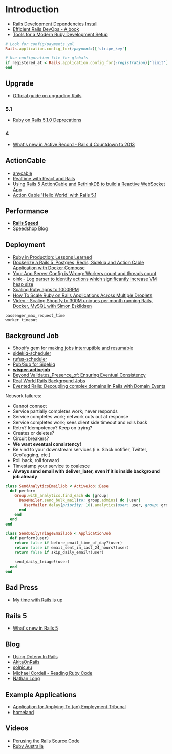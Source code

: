 # Introduction

* [Rails Development Dependencies Install](http://guides.rubyonrails.org/development_dependencies_install.html)
* [Efficient Rails DevOps - A book](https://efficientrailsdevops.com/)
* [Tools for a Modern Ruby Development Setup](https://www.sitepoint.com/tools-for-a-modern-ruby-development-setup/)

```ruby
# Look for config/payments.yml
Rails.application.config_for(:payments)['stripe_key']

# Use configuration file for globals
if registered_at < Rails.application.config_for(:registration)['limit'].minutes.ago
end
```

## Upgrade

* [Official guide on upgrading Rails](http://edgeguides.rubyonrails.org/upgrading_ruby_on_rails.html)

### 5.1

* [Ruby on Rails 5.1.0 Deprecations](https://blog.driftingruby.com/ruby-on-rails-5-1-0-deprecations/)

### 4

* [What's new in Active Record - Rails 4 Countdown to 2013](http://blog.remarkablelabs.com/2012/12/what-s-new-in-active-record-rails-4-countdown-to-2013)

## ActionCable

* [anycable](https://github.com/anycable/anycable)
* [Realtime with React and Rails](https://blog.codeship.com/realtime-with-react-and-rails/)
* [Using Rails 5 ActionCable and RethinkDB to build a Reactive WebSocket App](https://medium.com/rubyinside/using-rails-5-actioncable-and-rethinkdb-to-build-a-reactive-websocket-app-7f77382cfb5)
* [Action Cable 'Hello World' with Rails 5.1](https://medium.com/rubyinside/action-cable-hello-world-with-rails-5-1-efc475b0208b)

## Performance

* [**Rails Speed**](https://www.railsspeed.com/)
* [Speedshop Blog](https://www.speedshop.co/blog/)

## Deployment

* [Ruby in Production: Lessons Learned](https://medium.com/@rdsubhas/ruby-in-production-lessons-learned-36d7ab726d99)
* [Dockerize a Rails 5, Postgres, Redis, Sidekiq and Action Cable Application with Docker Compose](https://nickjanetakis.com/blog/dockerize-a-rails-5-postgres-redis-sidekiq-action-cable-app-with-docker-compose)
* [Your App Server Config is Wrong: Workers count and threads count](https://www.youtube.com/watch?v=itbExaPqNAE)
* [oink - Log parser to identify actions which significantly increase VM heap size](https://github.com/noahd1/oink)
* [Scaling Ruby apps to 1000RPM](https://www.speedshop.co/2015/07/29/scaling-ruby-apps-to-1000-rpm.html)
* [How To Scale Ruby on Rails Applications Across Multiple Droplets](https://www.digitalocean.com/community/tutorials/how-to-scale-ruby-on-rails-applications-across-multiple-droplets-part-1)
* [Video - Scaling Shopify to 300M uniques per month running Rails, Docker, MySQL with Simon Eskildsen](https://www.youtube.com/watch?v=yg3YnnFjw2Y)

```
passenger_max_request_time
worker_timeout
```

## Background Job

* [Shopify gem for making jobs interruptible and resumable](https://github.com/Shopify/job-iteration)
* [sidekiq-scheduler](https://github.com/moove-it/sidekiq-scheduler)
* [rufus-scheduler](https://github.com/jmettraux/rufus-scheduler)
* [Pub/Sub for Sidekiq](https://github.com/hired/reactor)
* [**wisper-activejob**](https://github.com/krisleech/wisper-activejob)
* [Beyond Validates_Presence_of: Ensuring Eventual Consistency](https://www.youtube.com/watch?v=QpbQpwXhrSI)
* [Real World Rails Background Jobs](https://www.eliotsykes.com/real-world-rails-background-jobs)
* [Evented Rails: Decoupling complex domains in Rails with Domain Events](https://blog.carbonfive.com/2017/07/18/evented-rails-decoupling-complex-domains-in-rails-with-domain-events/)

Network failures:

* Cannot connect
* Service partially completes work; never responds
* Service completes work; network cuts out at response
* Service completes work; sees client side timeout and rolls back
* Retry? Idempotency? Keep on trying?
* Creates or deletes?
* Circuit breakers?
* **We want eventual consistency!**
* Be kind to your downstream services (i.e. Slack notifier, Twitter, GeoTagging, etc.)
* Roll back, roll forward
* Timestamp your service to coalesce
* **Always send email with deliver_later, even if it is inside background job already**

```ruby
class SendAnalyticsEmailJob < ActiveJob::Base
  def perform
    Group.with_analytics.find_each do |group|
      BaseMailer.send_bulk_mail(to: group.admins) do |user|
        UserMailer.delay(priority: 10).analytics(user: user, group: group)
      end
    end
  end
end
```

```ruby
class SendDailyTriageEmailJob < ApplicationJob
  def perform(user)
    return false if before_email_time_of_day?(user)
    return false if email_sent_in_last_24_hours?(user)
    return false if skip_daily_email?(user)
    
    send_daily_triage!(user)
  end
end
```

## Bad Press

* [My time with Rails is up](http://solnic.eu/2016/05/22/my-time-with-rails-is-up.html)

## Rails 5

* [What's new in Rails 5](http://blog.michelada.io/whats-new-in-rails-5)

## Blog

* [Using Dotenv In Rails](http://metaskills.net/2013/10/03/using-dotenv-in-rails/)
* [AkitaOnRails](http://www.akitaonrails.com/?locale=en)
* [solnic.eu](http://solnic.eu/)
* [Michael Cordell - Reading Ruby Code](https://blog.mikecordell.com/)
* [Nathan Long](http://nathanmlong.com/blog/)

## Example Applications

* [Application for Applying To (an) Employment Tribunal](https://github.com/ministryofjustice/atet/issues)
* [homeland](https://github.com/ruby-china/homeland)

## Videos

* [Perusing the Rails Source Code](https://www.youtube.com/watch?v=Q_MpGRfnY5s)
* [Ruby Australia](https://www.youtube.com/channel/UCr38SHAvOKMDyX3-8lhvJHA/videos)

